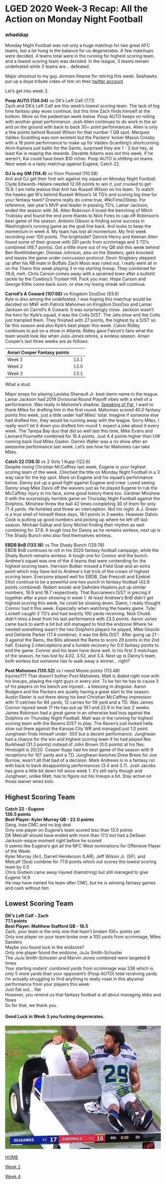 # LGED 2020 Week-3 Recap: All the Action on Monday Night Football

### whaddup
Monday Night Football was not only a huge matchup for two great AFC teams, but a lot hung in the balance for us degenerates. A few matchups were decided, 
4 teams total were in the running for highest scoring team, and a lowest scoring team was decided. In the league, 3 teams remain undefeated while 2 teams are... defeated.

Major shoutout to my guy Jermain Kearse for retiring this week. Seahawks put up a dope tribute video of him on their [twitter account](https://twitter.com/Seahawks/status/1311000575631261696?s=20)

Let’s get into week 3.


**Poop AUTO (134.04)** vs DK’s Left Calf (77.1)\
Zach and DK’s Left Calf are this week’s lowest scoring team. The lack of big time fantasy play woes continue, but this time Zach finds himself at the bottom. More on the pedestrian week below. Poop AUTO keeps on rolling with another great performance. Josh Allen continues to do work in the air and on the ground with back to back 30+ point performances. Allen is only a few points behind Russell Wilson for that number 1 QB spot. Marquez Valdes-Scantling was non-existent but the Packers’ kicker Mason Crosby with a 16 point performance to make up for Valdes-Scantling’s shortcoming. Alvin Kamara just ballin for the Saints, surprised they are 1 - 2 but hey, at least Kai is reaping the rewards. Devante Adams was out this week, if he weren’t, Kai could have been $10 richer. Poop AUTO is shitting on teams. Next week is a tasty matchup against Eugene, Catch 22.


**OJ is my GM (114.4)** vs Yoon Pooned (110.58)\
Anil and OJ get their first win against my squad on Monday Night Football. Clyde Edwards-Helaire needed 12.08 points to win it, just cruised to get 15.9. I am hella jealous that Anil has Russell Wilson on his team. To watch the hawks get W’s behind Russell Wilson’s 14 TD’s and scoring big time for your fantasy team? Dreams really do come true, #NoTime2Sleep. For reference, last year’s MVP and leader in passing TD’s, Lamar Jackson, ended the season with 36. Allen Robinson II loved the benching of Mitch Trubisky and found the end zone thanks to Nick Foles to cap off Robinson’s best game of the season. Antonio Gibson is finding some success in Washington’s running game as the goal line back. Anil looks to keep the momentum in week 4. My team has lost all momentum. My first week recording over 100 points. The brightside? Derrick Henry and Keenan Allen found some of their groove with 281 yards from scrimmage and 3 TD’s combined (49.7 points). Got a little more out of my QB slot this week behind Ben Roethlisberger. Diontae Johnson, also on the Steelers, gets knocked and leaves the game under concussion protocol. Devin Singleary stepped up after his RB mate in Buffalo Zach Moss was ruled out. I really went all in on the Titans this week playing 3 in my starting lineup. They combined for 36.6, meh. Chris Carson comes away with a sprained knee after a bullshit tackle by the Cowboy’s Trysten Hill. Fuck you man. Hope Carson and George Kittle come back soon, or else my losing streak will continue.


**Carroll’s A Coward (107.68)** vs Kingdom DooDoo (93.6)\
Kyle is also among the undefeated. I was hoping this matchup would be decided on MNF with Patrick Mahomes on Kingdom DooDoo and Lamar Jackson on Carroll’s A Coward. It was surprisingly close. Jackson wasn’t the hero for Kyle’s squad, it was the Colts D/ST. The Jets blow and the Colts just trampled them. They finished with 27 points, the highest by a D/ST so far this season and also Kyle’s best player this week. Calvin Ridley continues to put on a show in Atlanta. Ridley gave Falcon’s fans what the team would look like when Julio Jones retires, a winless season. Amari Cooper’s last three weeks are as follows:


| Amari Cooper Fantasy points |           |
| --------------------------- |:---------:|
| Week 1                      | 13.1      |
| Week 2                      | 13.0      |
| Week 3                      | 13.1      |


What a stud.

Major props for playing Laviska Shenault Jr. best damn name in the league. Lamar Jackson had 2019 Divisional Round Playoff vibes with a shell of a performance. Was really in Mahome’s shadow. [Speaking of Pat](https://twitter.com/tootgail/status/1310751505901850624?s=20), I want to thank Miles for drafting him in the first round. Mahomes scored 40.0 fantasy points this week, just a little under half Miles’ total. Imagine if someone else had drafted him, they would be running away with the league. Sorry Miles, I really won’t let it down you drafted him round 1, expect a joke about it every week. The Tampa Bay duo that did so well last this time, Mike Evans and Leonard Fournette combined for 16.4 points. Just 4.4 points higher than UW running back God Miles Gaskin. Darren Waller was a no show after an awesome performance last week. Let’s see how far Mahomes can take Miles.


**Catch 22 (136.5)** vs 2 Girls 1 Kupp (122.6)\
Despite losing Christian McCaffrey last week, Eugene is your highest scoring team of the week. Clinched the title on Monday Night Football in a 3 way race for the top spot. More on Eugene and his squad’s performance below. Danny put up a good fight against Eugene and crew. Loved seeing Danny snag Mike Davis off the waivers just as he played Eugene to rub the McCaffrey injury in his face, some good history there too. Gardner Minshew II with the surprisingly horrible game on Thursday Night Football against the Dolphins. Minshew threw the ball 42 times completing 30 of them for only 71.4 yards. He fumbled and threw an interception. Not his night. A.J. Green is a true shell of himself these days, 18.1 points in 3 weeks. However Dalvin Cook is putting up good numbers and picking up where he left off last season. Michael Gallup and Sony Michel finding their rhythm as well combining for 37.8. A tough loss for Danny as he remains winless, next up is The Shady Bunch who also find themselves winless.


**EBDB BnB (133.18)** vs The Shady Bunch (129.78)\
EBDB BnB continues to roll in his 2020 fantasy football campaign, while the Shady Bunch remains winless. A tough one for Connor and the bunch. Andrew’s squad was one of the 4 teams that were contending for the highest scoring team. Harrison Butker missed a Field Goal and an extra point which may have led to Andrew's hat trick of the crown of highest scoring team. Everyone played well for EBDB, Dak Prescott and Ezekiel Elliot continue to be a powerful one two punch in fantasy football (42.8 points combined). Robert woods and DeAndre Hopkins put up similar numbers, 18.9 and 18.7 respectively. That Buccaneers D/ST is piecing it together after a poor showing in week 1. At least Andrew’s BnB didn’t get highest scoring this week, he could be slowing down. Damn, I really thought Connor had it this week. Especially when watching the hawks game. Tyler Lockett caught 3 TD’s and had exactly 100 yards receiving. Nick Chubb didn’t miss a beat from his last performance with 23.5 points. Aaron Jones came back to earth a bit but still managed to find the endzone.Where he needed something wasn’t the two Dolphin’s players he played, Mike Gesicki and DeVante Parker (17.4 combine), it was the Bills D/ST. After going up 21 - 3 against the Rams, the Bills allowed the Rams to score 29 points in the 2nd half. Erasing 2 interceptions and a fumble recovery for 0.0 fantasy points to end the game. Connor and his team have done well. In his first 3 matchups of the season, he has lost by 4.02, 3.52, and 3.4. Next up is Danny’s team, both winless but someone has to walk away a winner… right?


**Post Mahomes (135.52)** vs I need Moore points (113.48)\
Injuries??? That doesn’t bother Post Mahomes. Matt is dialed right now with his lineups, playing the right guys in every slot. To be fair he has to cause 3 of his players on his bench are injured… a blessing in disguise. Aaron Rodgers and the Packers are quietly having a great start to the season. Austin Ekeler is out there doing his best Christian McCaffrey impression with 11 catches for 84 yards, 12 carries for 59 yard and a TD. Was James Connor injured week 1? He has put up 19.1 and 22.9 in the last 2 weeks. James Robinson had a great game in an otherwise bad loss against the Dolphins on Thursday Night Football. Matt was in the running for highest scoring team with the Ravens D/ST to play. The Raven’s just looked hella slow out there against the Kansas City WR and managed just 1.0 point. Junghwan finds himself under .500 but a decent performance. Junghwan had a chance for the win and highest scoring team if he had played Rex Burkhead (31.3 points) instead of John Brown (0.0 points) at his flex. Hindsight is 20/20. Cooper Kupp had his best game of the season with 9 receptions for 107 yards and a TD. Junghwan benches Drew Brees for Joe Burrow, wasn’t all that bad of a decision. Mark Andrews is in a fantasy rut with back to back disappointing performances (3.4 and 3.7). Josh Jacobs has gone a little bit down hill since week 1. It’s still early though and Junghwan, unlike Matt, has to figure out his lineups a bit. Stay active on those waiver wires kids.


## Highest Scoring Team
**Catch 22 - Eugene**\
**136.5 points**\
**Best Player: Kyler Murray QB - 22.0 points**\
Dang, lose CMC and no big deal\
Only one player on Eugene’s team scored less than 13.0 points\
DK Metcalf should have ended with more than 17.0 but had a DeSean Jackson-esque moment right before he scored\
It seems like Eugene’s got all the NFC West nominations for Offensive Player of the Week:\
Kyler Murray (Ari), Darrell Henderson (LAR), Jeff Wilson Jr. (SF), and Metcalf (Sea) combine for 77.6 points which out scores the lowest scoring team by 0.5\
Chris Godwin came away injured (hamstring) but still managed to give Eugene 14.9\
He may have named his team after CMC, but he is winning fantasy games and cash without him

## Lowest Scoring Team
**DK’s Left Calf - Zach**\
**77.1 points**\
**Best Player: Matthew Stafford QB - 18.5**\
Zach, your team is the only one that hasn’t broken 100+ points yet\
Only one player on your team broke over a 100 yards from scrimmage, Miles Sanders\
Maybe you found luck in the endzone?\
Only one player found the endzone, JuJu Smith-Schuster\
The JuJu Smith-Schuster and Marvin Jones combined were targeted 8 times\
Your starting rosters’ combined yards from scrimmage was 338 which is only 5 more yards than your opponent’s (Poop AUTO) total receiving yards\
I’m actually struggling to find anything to really roast in this abysmal performance from your players this week\
Just flat out… flat\
However, you remind us that fantasy football is all about managing ebbs and flows\
So for that, we thank you.


#### Good Luck in Week 3 you fucking degenerates.


![](../media/Earl_IMG_3905.jpg)


[HOME](../index.md)


[Week 2](./week2_writeup_2020.md)


[Week 4](./2020_week4_writeup.md)
